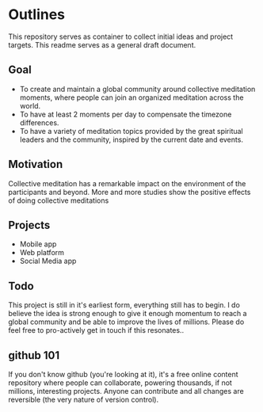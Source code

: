 # Outlines

This repository serves as container to collect initial ideas and project targets.  This readme serves as a general draft document.

## Goal
- To create and maintain a global community around collective meditation moments, where people can join an organized meditation across the world. 
- To have at least 2 moments per day to compensate the timezone differences. 
- To have a variety of meditation topics provided by the great spiritual leaders and the community, inspired by the current date and events.


## Motivation 
Collective meditation has a remarkable impact on the environment of the participants and beyond.  More and more studies show the positive effects of doing collective meditations


## Projects
- Mobile app
- Web platform 
- Social Media app

## Todo
This project is still in it's earliest form, everything still has to begin.  I do believe the idea is strong enough to give it enough momentum to reach a global community and be able to improve the lives of millions. Please do feel free to pro-actively get in touch if this resonates..

## github 101
If you don't know github (you're looking at it), it's a free online content repository where people can collaborate, powering thousands, if not millions, interesting projects. Anyone can contribute and all changes are reversible (the very nature of version control).
